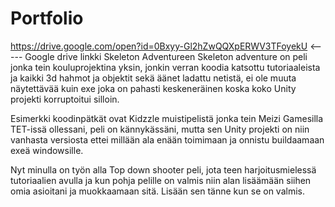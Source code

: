 # Portfolio

https://drive.google.com/open?id=0Bxyy-Gl2hZwQQXpERWV3TFoyekU <----- Google drive linkki Skeleton Adventureen
Skeleton adventure on peli jonka tein kouluprojektina yksin, jonkin verran koodia katsottu tutoriaaleista ja kaikki 3d hahmot ja objektit sekä äänet ladattu netistä, ei ole muuta näytettävää kuin exe joka on pahasti keskeneräinen koska koko Unity projekti korruptoitui silloin.

Esimerkki koodinpätkät ovat Kidzzle muistipelistä jonka tein Meizi Gamesilla TET-issä ollessani, peli on kännykässäni, mutta sen Unity projekti on niin vanhasta versiosta ettei millään ala enään toimimaan ja onnistu buildaamaan exeä windowsille.

Nyt minulla on työn alla Top down shooter peli, jota teen harjoitusmielessä tutoriaalien avulla ja kun pohja pelille on valmis niin alan lisäämään siihen omia asioitani ja muokkaamaan sitä. Lisään sen tänne kun se on valmis.
